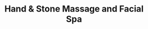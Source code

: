 ---
title: "Hand & Stone Massage and Facial Spa"
url: /rockwall/hand-und-stone-massage-and-facial-spa/
shop: Massage
---